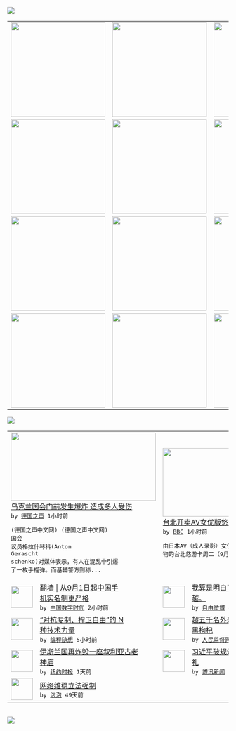 

<a href="https://github.com/greatfire/z/raw/master/FreeBrowser.apk"><img src="https://raw.githubusercontent.com/greatfire/wiki/master/x/header.png" /></a><table><tr><td width="262" align="center" valign="center"><a href="https://github.com/greatfire/wiki/wiki/nyt" title="纽约时报中文网 国际纵览"><img src="https://raw.githubusercontent.com/greatfire/wiki/master/x/nyt_flag.png" width="215"/></a></td><td width="262" align="center" valign="center"><a href="https://github.com/greatfire/wiki/wiki/dw" title=""><img src="https://raw.githubusercontent.com/greatfire/wiki/master/x/dw_flag.png" width="215"/></a></td><td width="262" align="center" valign="center"><a href="https://github.com/greatfire/wiki/wiki/rmjd" title=""><img src="https://raw.githubusercontent.com/greatfire/wiki/master/x/rmjd_flag.png" width="215"/></a></td></tr><tr><td width="262" align="center" valign="center"><a href="https://github.com/paopaonetizen/website" title="泡泡 - 未经审查的互联网信息"><img src="https://raw.githubusercontent.com/greatfire/wiki/master/x/pp_flag.png" width="215"/></a></td><td width="262" align="center" valign="center"><a href="https://github.com/getlantern/mirror" title="以及自由微博和GreatFire.org官方中文论坛"><img src="https://raw.githubusercontent.com/greatfire/wiki/master/x/lantern_flag.png" width="215"/></a></td><td width="262" align="center" valign="center"><a href="https://github.com/cdtmirrors/m/" title=""><img src="https://raw.githubusercontent.com/greatfire/wiki/master/x/cdt_flag.png" width="215"/></a></td></tr><tr><td width="262" align="center" valign="center"><a href="https://github.com/program-think/blog" title="编程随想的博客"><img src="https://raw.githubusercontent.com/greatfire/wiki/master/x/pt_flag.png" width="215"/></a></td><td width="262" align="center" valign="center"><a href="https://github.com/greatfire/wiki/wiki/bbc" title=""><img src="https://raw.githubusercontent.com/greatfire/wiki/master/x/bbc_flag.png" width="215"/></a></td><td width="262" align="center" valign="center"><a href="https://github.com/freeweibo/s" title="自由微博 - 匿名和不受屏蔽的新浪微博搜索"><img src="https://raw.githubusercontent.com/greatfire/wiki/master/x/fw_flag.png" width="215"/></a></td></tr><tr><td width="262" align="center" valign="center"><a href="https://github.com/greatfire/wiki/wiki/google" title=""><img src="https://raw.githubusercontent.com/greatfire/wiki/master/x/google_flag.png" width="215"/></a></td><td width="262" align="center" valign="center"><a href="https://github.com/bxnews/boxun" title=""><img src="https://raw.githubusercontent.com/greatfire/wiki/master/x/bx_flag.png" width="215"/></a></td><td width="262" align="center" valign="center"><a href="https://github.com/greatfire/wiki/wiki/open-source" title="欢迎访问GreatFire.org开发者项目网站"><img src="https://raw.githubusercontent.com/greatfire/wiki/master/x/open-source_flag.png" width="215"/></a></td></tr></table><img src="https://raw.githubusercontent.com/greatfire/wiki/master/x/newsfeed text.png" /><table cols="4"><tr><td colspan="2" width="380"><a href="http://dw.com/p/1GOa3?maca=chi-GK-text-greatfire-all-chinese-15625-xml-mrss"><img src="http://www.dw.com/image/0,,18683787_302,00.jpg" width="330" height="156"/></a></br><a href="http://dw.com/p/1GOa3?maca=chi-GK-text-greatfire-all-chinese-15625-xml-mrss">乌克兰国会门前发生爆炸  造成多人受伤</a></br><kbd> by <a href="http://dw.de">德国之声</a> 1小时前 </kbd></br><pre>(德国之声中文网) (德国之声中文网) 国会<br/>议员格拉什琴科(Anton Gerascht<br/>schenko)对媒体表示，有人在混乱中引爆<br/>了一枚手榴弹。而基辅警方则称...</pre></td><td colspan="2" width="380"><a href="http://www.bbc.com/zhongwen/simp/world/2015/08/150831_taipei_cards_sale"><img src="http://ichef.bbci.co.uk/news/ws/106/amz/worldservice/live/assets/images/2015/08/31/150831181819_taipei_travel_card_304x171_cna_nocredit.jpg" width="330" height="156"/></a></br><a href="http://www.bbc.com/zhongwen/simp/world/2015/08/150831_taipei_cards_sale">台北开卖AV女优版悠游卡 争议继续发酵</a></br><kbd> by <a href="http://www.bbc.co.uk/zhongwen/simp">BBC</a> 1小时前 </kbd></br><pre>由日本AV（成人录影）女优波多野结衣为卡面人<br/>物的台北悠游卡周二（9月1日）开放电话预售。</pre></td></tr><tr><td><img src="https://raw.githubusercontent.com/greatfire/wiki/master/x/cdt_logo.png" width="50" height="50"/></td><td width="280"><a href="http://feedproxy.google.com/~r/chinadigitaltimes/IyPt/~3/tCzjBUPVxgQ/">翻墙 | 从9月1日起中国手<br/>机实名制更严格</a></br><kbd> by <a href="http://chinadigitaltimes.net/chinese/">中国数字时代</a> 2小时前 </kbd></td><td><img src="http://ww2.sinaimg.cn/large/d718076cjw1evlevucz3tj20h80cwgng.jpg" width="50" height="50"/></td><td width="280"><a href="https://freeweibo.com/weibo/3882052665571067">我算是明白了，所谓反，就是超<br/>越。</a></br><kbd> by <a href="https://freeweibo.com/">自由微博</a> 4小时前 </kbd></td></tr><tr><td><img src="https://raw.githubusercontent.com/greatfire/wiki/master/x/pt_logo.png" width="50" height="50"/></td><td width="280"><a href="http://feedproxy.google.com/~r/programthink/~3/vOvckDbfIls/Technology-and-Freedom.html">“对抗专制、捍卫自由”的 N<br/> 种技术力量</a></br><kbd> by <a href="http://program-think.blogspot.com">编程随想</a> 5小时前 </kbd></td><td><img src="http://www.rmjdw.com/uploads/allimg/150831/1126123019-0.jpg" width="50" height="50"/></td><td width="280"><a href="http://www.rmjdw.com//shehuijilu/20150831/15161.html">超五千名外来者抢摘格尔木草原<br/>黑枸杞 </a></br><kbd> by <a href="http://www.rmjdw.com/">人民监督网</a> 8小时前 </kbd></td></tr><tr><td><img src="http://static01.nyt.com/images/2015/08/31/us/31PALMYRA-WEB/31PALMYRA-WEB-articleInline.jpg" width="50" height="50"/></td><td width="280"><a href="https://dghiur1u8xlqa.cloudfront.net/world/20150831/c31ap-syria/">伊斯兰国再炸毁一座叙利亚古老<br/>神庙</a></br><kbd> by <a href="http://m.cn.nytimes.com/">纽约时报</a> 1天前 </kbd></td><td><img src="https://raw.githubusercontent.com/greatfire/wiki/master/x/bx_logo.png" width="50" height="50"/></td><td width="280"><a href="http://www.boxun.com/news/gb/china/2015/08/201508311044.shtml">习近平破规矩偷偷出席汪东兴葬<br/>礼</a></br><kbd> by <a href="http://www.boxun.com">博讯新闻</a> 1天前 </kbd></td></tr><tr><td><img src="http://pao-pao.net/sites/pao-pao.net/files/styles/base_adaptive/public/6523513689_baeec3c53c_z_0.jpg?itok=NM8cQ_d1" width="50" height="50"/></td><td width="280"><a href="https://pao-pao.net/article/593">网络维稳立法强制</a></br><kbd> by <a href="https://pao-pao.net">泡泡</a> 49天前 </kbd></td></table></br><a href="https://github.com/greatfire/z/raw/master/FreeBrowser.apk"><img src="https://raw.githubusercontent.com/greatfire/wiki/master/x/download app.png" /></a>